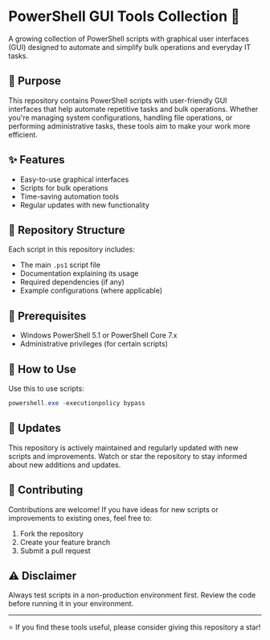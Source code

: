 # PowerShell GUI Tools Collection 🚀

A growing collection of PowerShell scripts with graphical user interfaces (GUI) designed to automate and simplify bulk operations and everyday IT tasks.

## 🎯 Purpose

This repository contains PowerShell scripts with user-friendly GUI interfaces that help automate repetitive tasks and bulk operations. Whether you're managing system configurations, handling file operations, or performing administrative tasks, these tools aim to make your work more efficient.

## ✨ Features

- Easy-to-use graphical interfaces
- Scripts for bulk operations
- Time-saving automation tools
- Regular updates with new functionality

## 📁 Repository Structure

Each script in this repository includes:
- The main `.ps1` script file
- Documentation explaining its usage
- Required dependencies (if any)
- Example configurations (where applicable)

## 🔧 Prerequisites

- Windows PowerShell 5.1 or PowerShell Core 7.x
- Administrative privileges (for certain scripts)

## 📖 How to Use

Use this to use scripts:
```powershell
powershell.exe -executionpolicy bypass
```
## 🔄 Updates

This repository is actively maintained and regularly updated with new scripts and improvements. Watch or star the repository to stay informed about new additions and updates.

## 📝 Contributing

Contributions are welcome! If you have ideas for new scripts or improvements to existing ones, feel free to:
1. Fork the repository
2. Create your feature branch
3. Submit a pull request

## ⚠️ Disclaimer

Always test scripts in a non-production environment first. Review the code before running it in your environment.

---
⭐ If you find these tools useful, please consider giving this repository a star!
